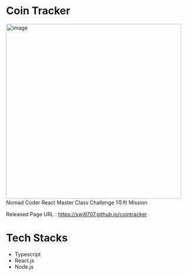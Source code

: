 # Coin Tracker
<img width="476" alt="image" src="https://user-images.githubusercontent.com/36991763/184127821-db9265be-43b8-4e5a-9ba6-c4acf5cdb47b.png">  
Nomad Coder React Master Class Challenge 1주차 Mission

Released Page URL : https://swj9707.github.io/cointracker

# Tech Stacks
- Typescript
- React.js
- Node.js

